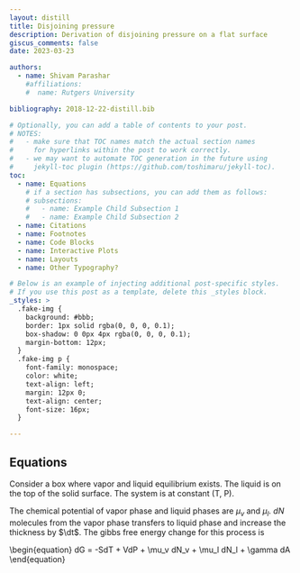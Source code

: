 ```yaml
---
layout: distill
title: Disjoining pressure
description: Derivation of disjoining pressure on a flat surface
giscus_comments: false
date: 2023-03-23

authors:
  - name: Shivam Parashar
    #affiliations:
    #  name: Rutgers University

bibliography: 2018-12-22-distill.bib

# Optionally, you can add a table of contents to your post.
# NOTES:
#   - make sure that TOC names match the actual section names
#     for hyperlinks within the post to work correctly.
#   - we may want to automate TOC generation in the future using
#     jekyll-toc plugin (https://github.com/toshimaru/jekyll-toc).
toc:
  - name: Equations
    # if a section has subsections, you can add them as follows:
    # subsections:
    #   - name: Example Child Subsection 1
    #   - name: Example Child Subsection 2
  - name: Citations
  - name: Footnotes
  - name: Code Blocks
  - name: Interactive Plots
  - name: Layouts
  - name: Other Typography?

# Below is an example of injecting additional post-specific styles.
# If you use this post as a template, delete this _styles block.
_styles: >
  .fake-img {
    background: #bbb;
    border: 1px solid rgba(0, 0, 0, 0.1);
    box-shadow: 0 0px 4px rgba(0, 0, 0, 0.1);
    margin-bottom: 12px;
  }
  .fake-img p {
    font-family: monospace;
    color: white;
    text-align: left;
    margin: 12px 0;
    text-align: center;
    font-size: 16px;
  }

---
```


## Equations
 
Consider a box where vapor and liquid equilibrium exists. 
The liquid is on the top of the solid surface. The system is at constant (T, P).

The chemical potential of vapor phase and liquid phases are $\mu_v$ and $\mu_l$.
$dN$ molecules from the vapor phase transfers to liquid phase and increase the thickness by
$\dt$. The gibbs free energy change for this process is

\begin{equation}
dG = -SdT + VdP + \mu_v dN_v + \mu_l dN_l + \gamma dA
\end{equation}